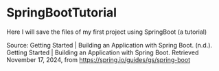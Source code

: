 # SpringBootTutorial
Here I will save the files of my first project using SpringBoot (a tutorial)

Source:
Getting Started | Building an Application with Spring Boot. (n.d.). Getting Started | Building an Application with Spring Boot. Retrieved November 17, 2024, from https://spring.io/guides/gs/spring-boot
